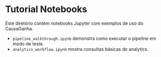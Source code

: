 # Tutorial Notebooks

Este diretório contém notebooks Jupyter com exemplos de uso do CausaGanha.

- `pipeline_walkthrough.ipynb` demonstra como executar o pipeline em modo de teste.
- `analytics_workflow.ipynb` mostra consultas básicas de analytics.
